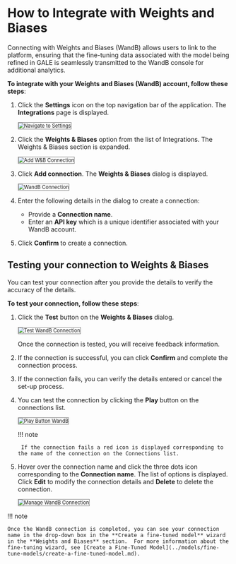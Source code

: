 # **How to Integrate with Weights and Biases**

Connecting with Weights and Biases (WandB) allows users to link to the platform, ensuring that the fine-tuning data associated with the model being refined in GALE is seamlessly transmitted to the WandB console for additional analytics.

**To integrate with your Weights and Biases (WandB) account, follow these steps**:



1. Click the **Settings** icon on the top navigation bar of the application. The **Integrations** page is displayed.

    <img src="../images/navigate-to-settings.png" alt="Navigate to Settings" title="Navigate to Settings" style="border: 1px solid gray; zoom:80%;">

1. Click the **Weights & Biases** option from the list of Integrations. The Weights & Biases section is expanded.

    <img src="../images/add-w&b-connection.png" alt="Add W&B Connection" title="Add W&B Connection" style="border: 1px solid gray; zoom:80%;">

1. Click **Add connection**. The **Weights & Biases** dialog is displayed.

    <img src="../images/wandb-connection.png" alt="WandB Connection" title="WandB Connection" style="border: 1px solid gray; zoom:80%;">

1. Enter the following details in the dialog to create a connection:
    * Provide a **Connection name**.
    * Enter an **API key** which is a unique identifier associated with your WandB account.
1. Click **Confirm** to create a connection.


## **Testing your connection to Weights & Biases**

You can test your connection after you provide the details to verify the accuracy of the details.

**To test your connection, follow these steps**:

1. Click the **Test** button on the **Weights & Biases** dialog.

    <img src="../images/test-wandb-connection.png" alt="Test WandB Connection" title="Test WandB Connection" style="border: 1px solid gray; zoom:80%;">

    Once the connection is tested, you will receive feedback information.

1. If the connection is successful, you can click **Confirm** and complete the connection process.
2. If the connection fails, you can verify the details entered or cancel the set-up process.
3. You can test the connection by clicking the **Play** button on the connections list.

    <img src="../images/play-button-wandb.png" alt="Play Button WandB" title="Play Button WandB" style="border: 1px solid gray; zoom:80%;">

    !!! note

        If the connection fails a red icon is displayed corresponding to the name of the connection on the Connections list.


1. Hover over the connection name and click the three dots icon corresponding to the **Connection name**. The list of options is displayed. Click **Edit** to modify the connection details and **Delete** to delete the connection.

    <img src="../images/manage-wandb-connection.png" alt="Manage WandB Connection" title="Manage WandB Connection" style="border: 1px solid gray; zoom:80%;">


!!! note

    Once the WandB connection is completed, you can see your connection name in the drop-down box in the **Create a fine-tuned model** wizard in the **Weights and Biases** section.  For more information about the fine-tuning wizard, see [Create a Fine-Tuned Model](../models/fine-tune-models/create-a-fine-tuned-model.md).


